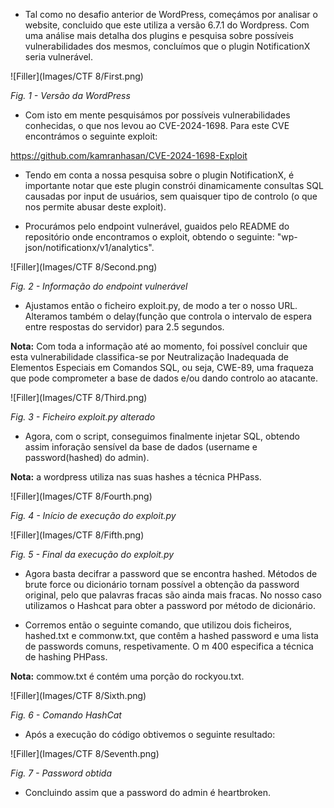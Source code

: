 - Tal como no desafio anterior de WordPress, começámos por analisar o website, concluido que este utiliza a versão 6.7.1 do Wordpress. Com uma análise mais detalha dos plugins e pesquisa sobre possíveis vulnerabilidades dos mesmos, concluímos que o plugin NotificationX seria vulnerável.

![Filler](Images/CTF 8/First.png)

*Fig. 1 - Versão da WordPress*

- Com isto em mente pesquisámos por possíveis vulnerabilidades conhecidas, o que nos levou ao CVE-2024-1698. Para este CVE encontrámos o seguinte exploit:

https://github.com/kamranhasan/CVE-2024-1698-Exploit

- Tendo em conta a nossa pesquisa sobre o plugin NotificationX, é importante notar que este plugin constrói dinamicamente consultas SQL causadas por input de usuários, sem quaisquer tipo de controlo (o que nos permite abusar deste exploit).

- Procurámos pelo endpoint vulnerável, guaidos pelo README do repositório onde encontramos o exploit, obtendo o seguinte: "wp-json/notificationx/v1/analytics".

![Filler](Images/CTF 8/Second.png)

*Fig. 2 - Informação do endpoint vulnerável*

- Ajustamos então o ficheiro exploit.py, de modo a ter o nosso URL. Alteramos também o delay(função que controla o intervalo de espera entre respostas do servidor) para 2.5 segundos.

**Nota:** Com toda a informação até ao momento, foi possível concluir que esta vulnerabilidade classifica-se por Neutralização Inadequada de Elementos Especiais em  Comandos SQL, ou seja, CWE-89, uma fraqueza que pode comprometer a base de dados e/ou dando controlo ao atacante.

![Filler](Images/CTF 8/Third.png)

*Fig. 3 - Ficheiro exploit.py alterado*

- Agora, com o script, conseguimos finalmente injetar SQL, obtendo assim inforação sensível da base de dados (username e password(hashed) do admin). 

**Nota:** a wordpress utiliza nas suas hashes a técnica PHPass.

![Filler](Images/CTF 8/Fourth.png)

*Fig. 4 - Início de execução do exploit.py*

![Filler](Images/CTF 8/Fifth.png)

*Fig. 5 - Final da execução do exploit.py*

- Agora basta decifrar a password que se encontra hashed. Métodos de brute force ou dicionário tornam possível a obtenção da password original, pelo que palavras fracas são ainda mais fracas. No nosso caso utilizamos o Hashcat para obter a password por método de dicionário.

- Corremos então o seguinte comando, que utilizou dois ficheiros, hashed.txt e commonw.txt, que contêm a hashed password e uma lista de passwords comuns, respetivamente. O m 400 especifica a técnica de hashing PHPass.

**Nota:** commow.txt é contém uma porção do rockyou.txt.

![Filler](Images/CTF 8/Sixth.png)

*Fig. 6 - Comando HashCat*

- Após a execução do código obtivemos o seguinte resultado:

![Filler](Images/CTF 8/Seventh.png)

*Fig. 7 - Password obtida*

- Concluindo assim que a password do admin é heartbroken.
